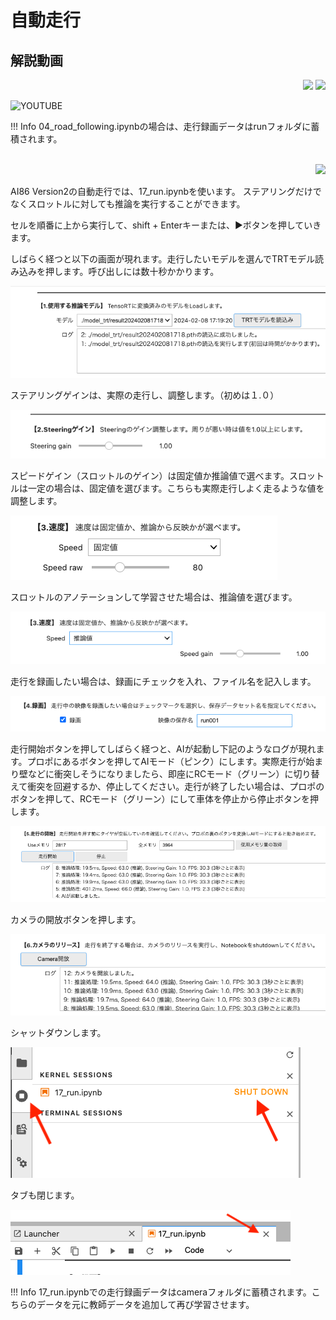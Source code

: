 # 自動走行

## 解説動画

<div style="text-align:right;">
<img src="./../img/signatureboardAI86V1.png">
<img src="./../img/signatureboardAI86V2.png">
</div>

![YOUTUBE](YQ8U5KHhLLA)

!!! Info
    04_road_following.ipynbの場合は、走行録画データはrunフォルダに蓄積されます。

<br>
<div style="text-align:right;">
<img src="./../img/signatureboardAI86V2.png">
</div>

AI86 Version2の自動走行では、17_run.ipynbを使います。
ステアリングだけでなくスロットルに対しても推論を実行することができます。

セルを順番に上から実行して、shift + Enterキーまたは、▶️ボタンを押していきます。

しばらく経つと以下の画面が現れます。走行したいモデルを選んでTRTモデル読み込みを押します。呼び出しには数十秒かかります。

![](./img/run/run01.png)

ステアリングゲインは、実際の走行し、調整します。（初めは１.０）

![](./img/run/run1dot1.png)

スピードゲイン（スロットルのゲイン）は固定値か推論値で選べます。スロットルは一定の場合は、固定値を選びます。こちらも実際走行しよく走るような値を調整します。

![](./img/run/run02.png)

スロットルのアノテーションして学習させた場合は、推論値を選びます。

![](./img/run/run03.png)

走行を録画したい場合は、録画にチェックを入れ、ファイル名を記入します。

![](./img/run/run04.png)

走行開始ボタンを押してしばらく経つと、AIが起動し下記のようなログが現れます。プロポにあるボタンを押してAIモード（ピンク）にします。実際走行が始まり壁などに衝突しそうになりましたら、即座にRCモード（グリーン）に切り替えて衝突を回避するか、停止してください。走行が終了したい場合は、プロポのボタンを押して、RCモード（グリーン）にして車体を停止から停止ボタンを押します。

![](./img/run/run05.png)

カメラの開放ボタンを押します。

![](./img/run/run06.png)

シャットダウンします。

![](./img/run/run08.png)

タブも閉じます。

![](./img/run/run09.png)


!!! Info
    17_run.ipynbでの走行録画データはcameraフォルダに蓄積されます。こちらのデータを元に教師データを追加して再び学習させます。



